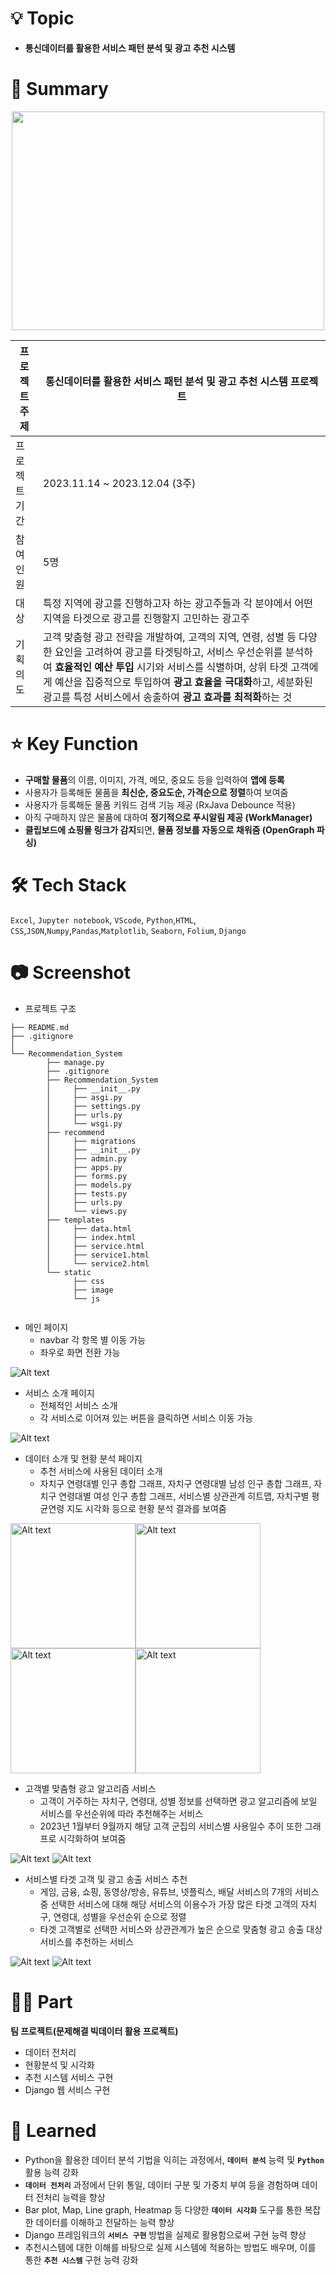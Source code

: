 

# 💡 Topic

- **통신데이터를 활용한 서비스 패턴 분석 및 광고 추천 시스템**

# 📝 Summary

<p align="center">
  <img src="https://raw.githubusercontent.com/devgusdl/Semi_Project/main/data/video.gif" width="500" height="350">
</p>

|프로젝트 주제|통신데이터를 활용한 서비스 패턴 분석 및 광고 추천 시스템 프로젝트|
|---|---|
|프로젝트 기간|2023.11.14 ~ 2023.12.04 (3주)|
|참여 인원|5명|
|대상|특정 지역에 광고를 진행하고자 하는 광고주들과 각 분야에서 어떤 지역을 타겟으로 광고를 진행할지 고민하는 광고주|
|기획의도|고객 맞춤형 광고 전략을 개발하여, 고객의 지역, 연령, 성별 등 다양한 요인을 고려하여 광고를 타겟팅하고, 서비스 우선순위를 분석하여 **효율적인 예산 투입** 시기와 서비스를 식별하며, 상위 타겟 고객에게 예산을 집중적으로 투입하여 **광고 효율을 극대화**하고, 세분화된 광고를 특정 서비스에서 송출하여 **광고 효과를 최적화**하는 것|


# ⭐️ Key Function

- **구매할 물품**의 이름, 이미지, 가격, 메모, 중요도 등을 입력하여 **앱에 등록**
- 사용자가 등록해둔 물품을 **최신순, 중요도순, 가격순으로 정렬**하여 보여줌
- 사용자가 등록해둔 물품 키워드 검색 기능 제공 (RxJava Debounce 적용)
- 아직 구매하지 않은 물품에 대하여 **정기적으로 푸시알림 제공 (WorkManager)**
- **클립보드에 쇼핑몰 링크가 감지**되면, **물품 정보를 자동으로 채워줌 (OpenGraph 파싱)**

# 🛠 Tech Stack 

`Excel`, `Jupyter notebook`, `VScode`, `Python`,`HTML`, `CSS`,`JSON`,`Numpy`,`Pandas`,`Matplotlib`, `Seaborn`, `Folium`, `Django`

# 📷 Screenshot

- 프로젝트 구조

```
├── README.md
├── .gitignore
│
└── Recommendation_System
        ├── manage.py
        ├── .gitignore
        ├── Recommendation_System
        │     ├── __init__.py
        │     ├── asgi.py
        │     ├── settings.py
        │     ├── urls.py
        │     └── wsgi.py
        ├── recommend
        │     ├── migrations
        │     ├── __init__.py
        │     ├── admin.py
        │     ├── apps.py
        │     ├── forms.py
        │     ├── models.py
        │     ├── tests.py
        │     ├── urls.py
        │     └── views.py
        ├── templates
        │     ├── data.html
        │     ├── index.html
        │     ├── service.html
        │     ├── service1.html
        │     └── service2.html
        └── static
              ├── css
              ├── image
              └── js
        
```


- 메인 페이지
  - navbar 각 항목 별 이동 가능
  - 좌우로 화면 전환 가능
  
 <img src="data/image/1.JPG" alt="Alt text"/>
  
- 서비스 소개 페이지
  - 전체적인 서비스 소개
  - 각 서비스로 이어져 있는 버튼을 클릭하면 서비스 이동 가능

<img src="data/image/2.JPG" alt="Alt text"/>

- 데이터 소개 및 현황 분석 페이지
  - 추천 서비스에 사용된 데이터 소개
  - 자치구 연령대별 인구 총합 그래프, 자치구 연령대별 남성 인구 총합 그래프, 자치구 연령대별 여성 인구 총합 그래프, 서비스별 상관관계 히트맵, 자치구별 평균연령 지도 시각화 등으로 현황 분석 결과를 보여줌

<img src="data/image/image-5.png" alt="Alt text" style="width: 200px; height: auto;" /><img src="data/image/image-6.png" alt="Alt text" style="width: 200px; height: auto;" />
<img src="data/image/image-7.png" alt="Alt text" style="width: 200px; height: auto;" /><img src="data/image/image-8.png" alt="Alt text" style="width: 200px; height: auto;" />



- 고객별 맞춤형 광고 알고리즘 서비스
  - 고객이 거주하는 자치구, 연령대, 성별 정보를 선택하면 광고 알고리즘에 보일 서비스를 우선순위에 따라 추천해주는 서비스
  - 2023년 1월부터 9월까지 해당 고객 군집의 서비스별 사용일수 추이 또한 그래프로 시각화하여 보여줌

<img src="data/image/6.JPG" alt="Alt text"/>
<img src="data/image/7.JPG" alt="Alt text"/>

- 서비스별 타겟 고객 및 광고 송출 서비스 추천
  - 게임, 금융, 쇼핑, 동영상/방송, 유튜브, 넷플릭스, 배달 서비스의 7개의 서비스 중 선택한 서비스에 대해 해당 서비스의 이용수가 가장 많은 타겟 고객의 자치구, 연령대, 성별을 우선순위 순으로 정렬
  - 타겟 고객별로 선택한 서비스와 상관관계가 높은 순으로 맞춤형 광고 송출 대상 서비스를 추천하는 서비스

<img src="data/image/8.JPG" alt="Alt text"/>
<img src="data/image/9.JPG" alt="Alt text"/>

# 🤚🏻 Part

**팀 프로젝트(문제해결 빅데이터 활용 프로젝트)**
- 데이터 전처리
- 현황분석 및 시각화
- 추천 시스템 서비스 구현
- Django 웹 서비스 구현

# 🤔 Learned

- Python을 활용한 데이터 분석 기법을 익히는 과정에서, **`데이터 분석`** 능력 및 **`Python`** 활용 능력 강화
- **`데이터 전처리`** 과정에서 단위 통일, 데이터 구분 및 가중치 부여 등을 경험하며 데이터 전처리 능력을 향상
- Bar plot, Map, Line graph, Heatmap 등 다양한 **`데이터 시각화`** 도구를 통한 복잡한 데이터를 이해하고 전달하는 능력 향상
- Django 프레임워크의 **`서비스 구현`** 방법을 실제로 활용함으로써 구현 능력 향상
- 추천시스템에 대한 이해를 바탕으로 실제 시스템에 적용하는 방법도 배우며, 이를 통한 **`추천 시스템`** 구현 능력 강화

